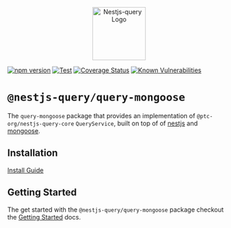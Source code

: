 <p align="center">
  <a href="https://doug-martin.github.io/nestjs-query" target="blank"><img src="https://doug-martin.github.io/nestjs-query/img/logo.svg" width="120" alt="Nestjs-query Logo" /></a>
</p>

[![npm version](https://img.shields.io/npm/v/@nestjs-query/query-mongoose.svg)](https://www.npmjs.org/package/@nestjs-query/query-mongoose)
[![Test](https://github.com/tripss/nestjs-query/workflows/Test/badge.svg?branch=master)](https://github.com/tripss/nestjs-query/actions?query=workflow%3ATest+and+branch%3Amaster+)
[![Coverage Status](https://coveralls.io/repos/github/doug-martin/nestjs-query/badge.svg?branch=master)](https://coveralls.io/github/doug-martin/nestjs-query?branch=master)
[![Known Vulnerabilities](https://snyk.io/test/github/doug-martin/nestjs-query/badge.svg?targetFile=packages/query-mongoose/package.json)](https://snyk.io/test/github/doug-martin/nestjs-query?targetFile=packages/query-mongoose/package.json)

# `@nestjs-query/query-mongoose`

The `query-mongoose` package that provides an implementation of `@ptc-org/nestjs-query-core` `QueryService`, built on top of of [nestjs](https://nestjs.com/) and [mongoose](https://mongoosejs.com/). 

## Installation

[Install Guide](https://doug-martin.github.io/nestjs-query/docs/introduction/install)

## Getting Started

The get started with the `@nestjs-query/query-mongoose` package checkout the [Getting Started](https://doug-martin.github.io/nestjs-query/docs/persistence/mongoose/getting-started) docs.


